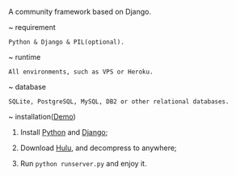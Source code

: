 A community framework based on Django.

~   requirement

    Python & Django & PIL(optional).

~   runtime

    All environments, such as VPS or Heroku.

~   database

    SQLite, PostgreSQL, MySQL, DB2 or other relational databases.

~   installation([Demo](http://hulu.im))

1. Install [Python](https://www.python.org) and [Django](https://www.djangoproject.com);

2. Download [Hulu](https://github.com/lostab/hulu.git), and decompress to anywhere;

3. Run `python runserver.py` and enjoy it.
